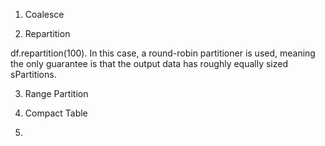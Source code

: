 1. Coalesce

2. Repartition
   
df.repartition(100). In this case, a round-robin partitioner is used, meaning the only guarantee is that the output data has roughly equally sized sPartitions.

3. Range Partition

4. Compact Table

5. 